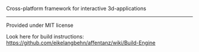 Cross-platform framework for interactive 3d-applications 
***
Provided under MIT license

Look here for build instructions: https://github.com/eikelangbehn/affentanz/wiki/Build-Engine
